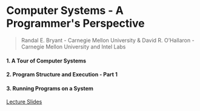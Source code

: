 # Computer Systems - A Programmer's Perspective
> Randal E. Bryant - Carnegie Mellon University & 
> David R. O’Hallaron -Carnegie Mellon University and Intel Labs

#### 1. A Tour of Computer Systems
#### 2. Program Structure and Execution - Part 1
#### 3. Running Programs on a System

[Lecture Slides](lecture-slides/Contents.md)
